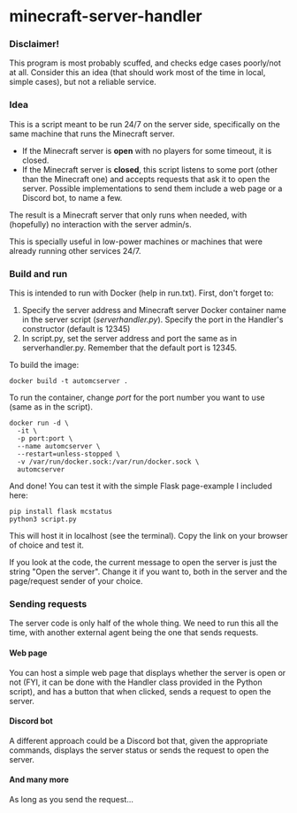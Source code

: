 # minecraft-server-handler

### Disclaimer!

This program is most probably scuffed, and checks edge cases poorly/not at all. Consider this an idea (that should work most of the time in local, simple cases), but not a reliable service.

### Idea

This is a script meant to be run 24/7 on the server side, specifically on the same machine that runs the Minecraft server.

- If the Minecraft server is **open** with no players for some timeout, it is closed.
- If the Minecraft server is **closed**, this script listens to some port (other than the Minecraft one) and accepts requests that ask it to open the server. Possible implementations to send them include a web page or a Discord bot, to name a few.

The result is a Minecraft server that only runs when needed, with (hopefully) no interaction with the server admin/s. 

This is specially useful in low-power machines or machines that were already running other services 24/7.

### Build and run

This is intended to run with Docker (help in run.txt). First, don't forget to:

1. Specify the server address and Minecraft server Docker container name in the server script (_serverhandler.py_). Specify the port in the Handler's constructor (default is 12345)
2. In script.py, set the server address and port the same as in serverhandler.py. Remember that the default port is 12345.

To build the image:
```shell
docker build -t automcserver .
```

To run the container, change _port_ for the port number you want to use (same as in the script).
```shell
docker run -d \
  -it \
  -p port:port \
  --name automcserver \
  --restart=unless-stopped \
  -v /var/run/docker.sock:/var/run/docker.sock \
  automcserver
```

And done! You can test it with the simple Flask page-example I included here:

```shell
pip install flask mcstatus
python3 script.py
```
This will host it in localhost (see the terminal). Copy the link on your browser of choice and test it.

If you look at the code, the current message to open the server is just the string "Open the server". Change it if you want to, both in the server and the page/request sender of your choice.

### Sending requests

The server code is only half of the whole thing. We need to run this all the time, with another external agent being the one that sends requests.

#### Web page

You can host a simple web page that displays whether the server is open or not (FYI, it can be done with the Handler class provided in the Python script), and has a button that when clicked, sends a request to open the server.

#### Discord bot

A different approach could be a Discord bot that, given the appropriate commands, displays the server status or sends the request to open the server.

#### And many more
As long as you send the request...